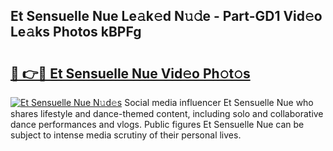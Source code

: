 ## Et Sensuelle Nue Le𝚊k𝚎d N𝚞𝚍e - Part-GD1 Vid𝚎o Le𝚊ks Photos kBPFg

# <h2><a href="http://fb80o3.evod.top/?m=Et+Sensuelle+Nue">🔗 👉🔴 Et Sensuelle Nue Vid𝚎o Ph𝚘t𝚘s</a></h2>

[![Et Sensuelle Nue N𝚞d𝚎s](https://i.imgur.com/8V9OHl7.gif)](http://fb80o3.evod.top/?m=Et+Sensuelle+Nue)
Social media influencer Et Sensuelle Nue who shares lifestyle and dance-themed content, including solo and collaborative dance performances and vlogs. Public figures Et Sensuelle Nue can be subject to intense media scrutiny of their personal lives. 
